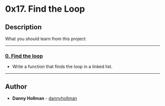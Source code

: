 # 0x17. Find the Loop

## Description
What you should learn from this project:

---

### [0. Find the loop](./0-find_loop.c)
* Write a function that finds the loop in a linked list.

---

## Author
* **Danny Hollman** - [dannyhollman](https://github.com/dannyhollman)